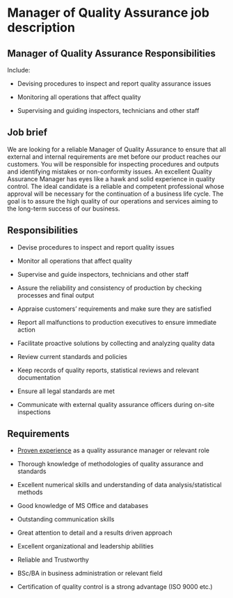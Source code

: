# Manager of Quality Assurance job description


## Manager of Quality Assurance Responsibilities

Include:

* Devising procedures to inspect and report quality assurance issues

* Monitoring all operations that affect quality

* Supervising and guiding inspectors, technicians and other staff


## Job brief

We are looking for a reliable Manager of Quality Assurance to ensure that all external and internal requirements are met before our product reaches our customers. You will be responsible for inspecting procedures and outputs and identifying mistakes or non-conformity issues.
An excellent Quality Assurance Manager has eyes like a hawk and solid experience in quality control. The ideal candidate is a reliable and competent professional whose approval will be necessary for the continuation of a business life cycle.
The goal is to assure the high quality of our operations and services aiming to the long-term success of our business.


## Responsibilities

* Devise procedures to inspect and report quality issues

* Monitor all operations that affect quality

* Supervise and guide inspectors, technicians and other staff

* Assure the reliability and consistency of production by checking processes and final output

* Appraise customers’ requirements and make sure they are satisfied

* Report all malfunctions to production executives to ensure immediate action

* Facilitate proactive solutions by collecting and analyzing quality data

* Review current standards and policies

* Keep records of quality reports, statistical reviews and relevant documentation

* Ensure all legal standards are met

* Communicate with external quality assurance officers during on-site inspections


## Requirements

* <a href="https://resources.workable.com/qa-engineer-job-description">Proven experience</a> as a quality assurance manager or relevant role

* Thorough knowledge of methodologies of quality assurance and standards

* Excellent numerical skills and understanding of data analysis/statistical methods

* Good knowledge of MS Office and databases

* Outstanding communication skills

* Great attention to detail and a results driven approach

* Excellent organizational and leadership abilities

* Reliable and Trustworthy

* BSc/BA in business administration or relevant field

* Certification of quality control is a strong advantage (ISO 9000 etc.)
